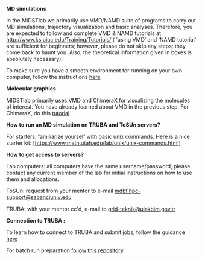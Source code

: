 **MD simulations**

In the MIDSTlab we primarily use VMD/NAMD suite of programs to carry out MD simulations, trajectory visualization and basic analyses. Therefore, you are expected to follow and complete VMD & NAMD tutorials at http://www.ks.uiuc.edu/Training/Tutorials/ ( ‘using VMD’ and ‘NAMD tutorial’ are sufficient for beginners; however, please do not skip any steps; they come back to haunt you. Also, the theoretical information given in boxes is absolutely necessary).

To make sure you have a smooth environment for running on your own computer, follow the instructions [here](https://github.com/midstlab/Welcome_pack_for_MIDSTLab/blob/main/Midst_guide.pdf)  

**Molecular graphics**

MIDSTlab primarily uses VMD and ChimeraX for visualizing the molecules of interest. You have already learned about VMD in the previous step. For ChimeraX, do this [tutorial](https://github.com/midstlab/Welcome_pack_for_MIDSTLab/blob/main/ChimeraX_handson.pdf)


**How to run an MD simulation on TRUBA and ToSUn servers?**

For starters, familiarize yourself with basic unix commands. Here is a nice starter kit: [https://www.math.utah.edu/lab/unix/unix-commands.html]

**How to get access to servers?**

Lab computers: all computers have the same username/password; please contact any current member of the lab for initial instructions on how to use them and allocations.

ToSUn: request from your mentor to e-mail mdbf.hpc-support@sabanciuniv.edu

TRUBA: with your mentor cc'd, e-mail to grid-teknik@ulakbim.gov.tr


**Connection to TRUBA :** 

To learn how to connect to TRUBA and submit jobs, follow the guidance [here](https://github.com/midstlab/Welcome_pack_for_MIDSTLab/blob/main/Midst_guide.pdf)

 For batch run preparation [follow this repository](https://github.com/midstlab/md_simulation_run)
